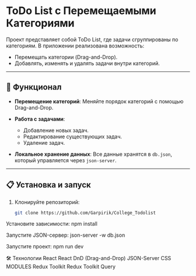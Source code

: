 # ToDo List с Перемещаемыми Категориями

Проект представляет собой ToDo List, где задачи сгруппированы по категориям. В приложении реализована возможность:  
- Перемещать категории (Drag-and-Drop).  
- Добавлять, изменять и удалять задачи внутри категорий.  

---

## 🚀 Функционал

- **Перемещение категорий**: Меняйте порядок категорий с помощью Drag-and-Drop.  
- **Работа с задачами**:  
  - Добавление новых задач.  
  - Редактирование существующих задач.  
  - Удаление задач.  

- **Локальное хранение данных**: Все данные хранятся в `db.json`, который управляется через `json-server`.  

---

## 📋 Установка и запуск

1. Клонируйте репозиторий:  
   ```bash
   git clone https://github.com/Garpirik/College_Todolist


Установите зависимости:
npm install

Запустите JSON-сервер:
json-server -w db.json

Запустите проект:
npm run dev

🛠 Технологии
React
React DnD (Drag-and-Drop)
JSON-Server
CSS MODULES
Redux Toolkit
Redux Toolkit Query
